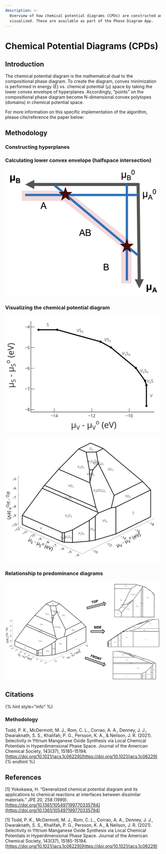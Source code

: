 ```yaml
---
description: >-
  Overview of how chemical potential diagrams (CPDs) are constructed and
  visualized. These are available as part of the Phase Diagram App.
---
```


# Chemical Potential Diagrams (CPDs)

## Introduction

The chemical potential diagram is the mathematical dual to the compositional phase diagram. To create the diagram, convex minimization is performed in energy (E) vs. chemical potential (μ) space by taking the lower convex envelope of hyperplanes. Accordingly, “points” on the compositional phase diagram become N-dimensional convex polytopes (domains) in chemical potential space.

For more information on this specific implementation of the algorithm, please cite/reference the paper below:

## Methodology

### Constructing hyperplanes

### Calculating lower convex envelope (halfspace intersection)



![Figure by Matthew McDermott.](<../../../.gitbook/assets/Screen Shot 2022-07-14 at 3.49.34 PM.png>)

### Visualizing the chemical potential diagram

![Two dimensional (2-D) chemical potential diagram for the V-S chemical system. Energies are DFT-calculated energies directly acquired from MP database.](<../../../.gitbook/assets/Screen Shot 2022-07-14 at 3.50.18 PM.png>)

![Three dimensional (3-D) chemical potential diagram for the V-S-O chemical system. Energies are DFT-calculated energies directly acquired from MP database.](<../../../.gitbook/assets/image (2).png>)

### Relationship to predominance diagrams

![Relationship between 3-D chemical potential diagram and predominance diagrams, which are 2-D views of the full three-dimensional chemical potential diagram surface. Figure by Matthew McDermott.](<../../../.gitbook/assets/Screen Shot 2022-07-14 at 3.51.46 PM.png>)

## Citations

{% hint style="info" %}
### **Methodology**

Todd, P. K., McDermott, M. J., Rom, C. L., Corrao, A. A., Denney, J. J., Dwaraknath, S. S., Khalifah, P. G., Persson, K. A., & Neilson, J. R. (2021). Selectivity in Yttrium Manganese Oxide Synthesis via Local Chemical Potentials in Hyperdimensional Phase Space. Journal of the American Chemical Society, 143(37), 15185-15194. [https://doi.org/10.1021/jacs.1c06229](https://doi.org/10.1021/jacs.1c06229)
{% endhint %}



## References

\[1] Yokokawa, H. “Generalized chemical potential diagram and its applications to chemical reactions at interfaces between dissimilar materials.” JPE 20, 258 (1999). [https://doi.org/10.1361/105497199770335794](https://doi.org/10.1361/105497199770335794)

\[1] Todd, P. K., McDermott, M. J., Rom, C. L., Corrao, A. A., Denney, J. J., Dwaraknath, S. S., Khalifah, P. G., Persson, K. A., & Neilson, J. R. (2021). Selectivity in Yttrium Manganese Oxide Synthesis via Local Chemical Potentials in Hyperdimensional Phase Space. Journal of the American Chemical Society, 143(37), 15185-15194. [https://doi.org/10.1021/jacs.1c06229](https://doi.org/10.1021/jacs.1c06229)

